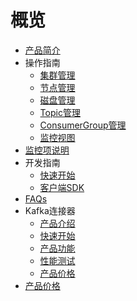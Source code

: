 # 概览

* [产品简介](/ukafka/intro)
* 操作指南
    * [集群管理](/ukafka/common/cluster)
    * [节点管理](/ukafka/common/node)
    * [磁盘管理](/ukafka/common/diskmanager)
    * [Topic管理](/ukafka/common/topic)
    * [ConsumerGroup管理](/ukafka/common/consumergroup)
    * [监控视图](/ukafka/common/monitor)
* [监控项说明](/ukafka/monitor)
* 开发指南
    * [快速开始](/ukafka/develop/basic)
    * [客户端SDK](/ukafka/develop/clientsdk)
* [FAQs](/ukafka/faq)
* Kafka连接器
    * [产品介绍](/ukafka/kafkasinkerintro/intro)
    * [快速开始](/ukafka/kafkasinkerintro/quickstart)
    * [产品功能](/ukafka/kafkasinkerintro/feature)
    * [性能测试](/ukafka/kafkasinkerintro/perftest)
    * [产品价格](/ukafka/kafkasinkerintro/price)
* [产品价格](/ukafka/price)

